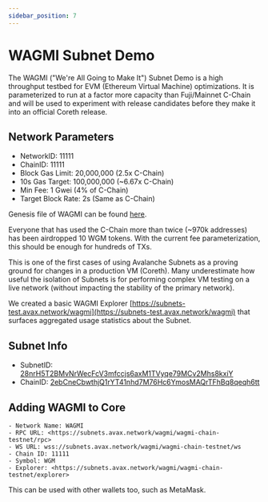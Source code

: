 ```yaml
---
sidebar_position: 7
---
```


# WAGMI Subnet Demo

The WAGMI ("We're All Going to Make It") Subnet Demo is a high throughput testbed for EVM (Ethereum
Virtual Machine) optimizations. It is parameterized to run at a factor more capacity than Fuji/Mainnet
C-Chain and will be used to experiment with release candidates before they make it into an official
Coreth release.

## Network Parameters

- NetworkID: 11111
- ChainID: 11111
- Block Gas Limit: 20,000,000 (2.5x C-Chain)
- 10s Gas Target: 100,000,000 (~6.67x C-Chain)
- Min Fee: 1 Gwei (4% of C-Chain)
- Target Block Rate: 2s (Same as C-Chain)

Genesis file of WAGMI can be found [here](https://github.com/ava-labs/public-chain-assets/blob/main/chains/11111/genesis.json).

Everyone that has used the C-Chain more than twice (~970k addresses) has been airdropped 10 WGM
tokens. With the current fee parameterization, this should be enough for hundreds of TXs.

This is one of the first cases of using Avalanche Subnets as a proving ground for changes in a
production VM (Coreth). Many underestimate how useful the isolation of Subnets is for performing
complex VM testing on a live network (without impacting the stability of the primary network).

We created a basic WAGMI Explorer [https://subnets-test.avax.network/wagmi](https://subnets-test.avax.network/wagmi)
that surfaces aggregated usage statistics about the Subnet.

## Subnet Info

- SubnetID: [28nrH5T2BMvNrWecFcV3mfccjs6axM1TVyqe79MCv2Mhs8kxiY](https://explorer-xp.avax-test.network/subnet/28nrH5T2BMvNrWecFcV3mfccjs6axM1TVyqe79MCv2Mhs8kxiY?tab=validators)
- ChainID: [2ebCneCbwthjQ1rYT41nhd7M76Hc6YmosMAQrTFhBq8qeqh6tt](https://testnet.avascan.info/blockchain/2ebCneCbwthjQ1rYT41nhd7M76Hc6YmosMAQrTFhBq8qeqh6tt)

## Adding WAGMI to Core

```text
- Network Name: WAGMI
- RPC URL: <https://subnets.avax.network/wagmi/wagmi-chain-testnet/rpc>
- WS URL: wss://subnets.avax.network/wagmi/wagmi-chain-testnet/ws
- Chain ID: 11111
- Symbol: WGM
- Explorer: <https://subnets.avax.network/wagmi/wagmi-chain-testnet/explorer>
```

This can be used with other wallets too, such as MetaMask.